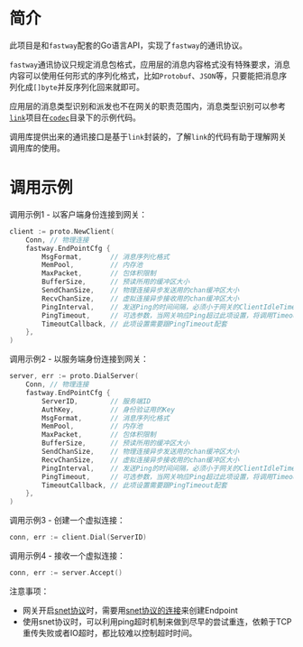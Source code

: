 简介
====

此项目是和`fastway`配套的Go语言API，实现了`fastway`的通讯协议。

`fastway`通讯协议只规定消息包格式，应用层的消息内容格式没有特殊要求，消息内容可以使用任何形式的序列化格式，比如`Protobuf`、`JSON`等，只要能把消息序列化成`[]byte`并反序列化回来就即可。

应用层的消息类型识别和派发也不在网关的职责范围内，消息类型识别可以参考[`link`](https://github.com/funny/link)项目在[`codec`](https://github.com/funny/link/tree/master/codec)目录下的示例代码。

调用库提供出来的通讯接口是基于`link`封装的，了解`link`的代码有助于理解网关调用库的使用。

调用示例
=======

调用示例1 - 以客户端身份连接到网关：

```go
client := proto.NewClient(
	Conn, // 物理连接
	fastway.EndPointCfg {
		MsgFormat,       // 消息序列化格式
		MemPool,         // 内存池
		MaxPacket,       // 包体积限制
		BufferSize,      // 预读所用的缓冲区大小
		SendChanSize,    // 物理连接异步发送用的chan缓冲区大小
		RecvChanSize,    // 虚拟连接异步接收用的chan缓冲区大小
		PingInterval,    // 发送Ping的时间间隔，必须小于网关的ClientIdleTimeout
		PingTimeout,     // 可选参数，当网关响应Ping超过此项设置，将调用TimeoutCallback
		TimeoutCallback, // 此项设置需要跟PingTimeout配套
	},
)
```

调用示例2 - 以服务端身份连接到网关：

```go
server, err := proto.DialServer(
	Conn, // 物理连接
	fastway.EndPointCfg {
		ServerID,        // 服务端ID
		AuthKey,         // 身份验证用的Key
		MsgFormat,       // 消息序列化格式
		MemPool,         // 内存池
		MaxPacket,       // 包体积限制
		BufferSize,      // 预读所用的缓冲区大小
		SendChanSize,    // 物理连接异步发送用的chan缓冲区大小
		RecvChanSize,    // 虚拟连接异步接收用的chan缓冲区大小
		PingInterval,    // 发送Ping的时间间隔，必须小于网关的ClientIdleTimeout
		PingTimeout,     // 可选参数，当网关响应Ping超过此项设置，将调用TimeoutCallback
		TimeoutCallback, // 此项设置需要跟PingTimeout配套
	},
)
```

调用示例3 - 创建一个虚拟连接：

```go
conn, err := client.Dial(ServerID)
```

调用示例4 - 接收一个虚拟连接：

```go
conn, err := server.Accept()
```

注意事项：

+ 网关开启[snet协议](https://github.com/funny/snet)时，需要用[snet协议的连接](https://github.com/funny/snet/golang)来创建Endpoint
+ 使用snet协议时，可以利用ping超时机制来做到尽早的尝试重连，依赖于TCP重传失败或者IO超时，都比较难以控制超时时间。
